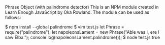 Phrase Object (with palindrome detector)
This is an NPM module created in Learn Enough JavaScript by Oka Rowland.
The module can be used as follows:

$ npm install --global palindrome
$ vim test.js
let Phrase = require("palindrome");
let napoleonsLament = new Phrase("Able was I, ere I saw Elba.");
console.log(napoleonsLament.palindrome());
$ node test.js
true

